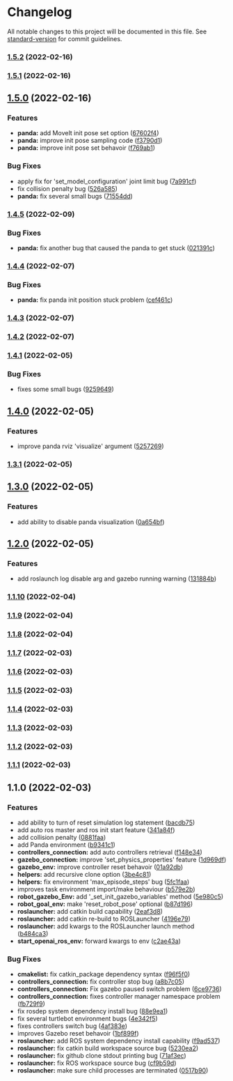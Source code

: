 # Changelog

All notable changes to this project will be documented in this file. See [standard-version](https://github.com/conventional-changelog/standard-version) for commit guidelines.

### [1.5.2](https://github.com/rickstaa/ros-gazebo-gym/compare/v1.5.1...v1.5.2) (2022-02-16)

### [1.5.1](https://github.com/rickstaa/ros-gazebo-gym/compare/v1.5.0...v1.5.1) (2022-02-16)

## [1.5.0](https://github.com/rickstaa/ros-gazebo-gym/compare/v1.4.5...v1.5.0) (2022-02-16)


### Features

* **panda:** add MoveIt init pose set option ([67602f4](https://github.com/rickstaa/ros-gazebo-gym/commit/67602f4d5f5087110c60393472ca079271bf7353))
* **panda:** improve init pose sampling code ([f3790d1](https://github.com/rickstaa/ros-gazebo-gym/commit/f3790d1717db6ca0b90ad1ddb98b507703255143))
* **panda:** improve init pose set behavoir ([f769ab1](https://github.com/rickstaa/ros-gazebo-gym/commit/f769ab116938d629a2c702c03eb84596b5b304da))


### Bug Fixes

* apply fix for 'set_model_configuration' joint limit bug ([7a991cf](https://github.com/rickstaa/ros-gazebo-gym/commit/7a991cf4bc2246383ccacf570ae8d4fe9b0c0784))
* fix collision penalty bug ([526a585](https://github.com/rickstaa/ros-gazebo-gym/commit/526a585fae03182f511d8fd997915faad4993021))
* **panda:** fix several small bugs ([71554dd](https://github.com/rickstaa/ros-gazebo-gym/commit/71554dd3035d5520fbd3bb3ce5ba0a117e74b3da))

### [1.4.5](https://github.com/rickstaa/ros-gazebo-gym/compare/v1.4.4...v1.4.5) (2022-02-09)


### Bug Fixes

* **panda:** fix another bug that caused the panda to get stuck ([021391c](https://github.com/rickstaa/ros-gazebo-gym/commit/021391c43a52e156c955d3bf826497859fdcfac5))

### [1.4.4](https://github.com/rickstaa/ros-gazebo-gym/compare/v1.4.3...v1.4.4) (2022-02-07)


### Bug Fixes

* **panda:** fix panda init position stuck problem ([cef461c](https://github.com/rickstaa/ros-gazebo-gym/commit/cef461c1e96f83871a868468dfa7174f860541dd))

### [1.4.3](https://github.com/rickstaa/ros-gazebo-gym/compare/v1.4.2...v1.4.3) (2022-02-07)

### [1.4.2](https://github.com/rickstaa/ros-gazebo-gym/compare/v1.4.1...v1.4.2) (2022-02-07)

### [1.4.1](https://github.com/rickstaa/ros-gazebo-gym/compare/v1.4.0...v1.4.1) (2022-02-05)


### Bug Fixes

* fixes some small bugs ([9259649](https://github.com/rickstaa/ros-gazebo-gym/commit/9259649c130d479c39b7caf7adfd994cf6f099b1))

## [1.4.0](https://github.com/rickstaa/ros-gazebo-gym/compare/v1.3.1...v1.4.0) (2022-02-05)


### Features

* improve panda rviz 'visualize' argument ([5257269](https://github.com/rickstaa/ros-gazebo-gym/commit/5257269dceb05a933bbba2328c3ff55f10479aad))

### [1.3.1](https://github.com/rickstaa/ros-gazebo-gym/compare/v1.3.0...v1.3.1) (2022-02-05)

## [1.3.0](https://github.com/rickstaa/ros-gazebo-gym/compare/v1.2.0...v1.3.0) (2022-02-05)


### Features

* add ability to disable panda visualization ([0a654bf](https://github.com/rickstaa/ros-gazebo-gym/commit/0a654bf00e293fc8a766e16991058186d3e487f3))

## [1.2.0](https://github.com/rickstaa/ros-gazebo-gym/compare/v1.1.10...v1.2.0) (2022-02-05)


### Features

* add roslaunch log disable arg and gazebo running warning ([131884b](https://github.com/rickstaa/ros-gazebo-gym/commit/131884be7752aae389b49f4ee928a83f02679f49))

### [1.1.10](https://github.com/rickstaa/ros-gazebo-gym/compare/v1.1.9...v1.1.10) (2022-02-04)

### [1.1.9](https://github.com/rickstaa/ros-gazebo-gym/compare/v1.1.8...v1.1.9) (2022-02-04)

### [1.1.8](https://github.com/rickstaa/ros-gazebo-gym/compare/v1.1.7...v1.1.8) (2022-02-04)

### [1.1.7](https://github.com/rickstaa/ros-gazebo-gym/compare/v1.1.6...v1.1.7) (2022-02-03)

### [1.1.6](https://github.com/rickstaa/ros-gazebo-gym/compare/v1.1.5...v1.1.6) (2022-02-03)

### [1.1.5](https://github.com/rickstaa/ros-gazebo-gym/compare/v1.1.4...v1.1.5) (2022-02-03)

### [1.1.4](https://github.com/rickstaa/ros-gazebo-gym/compare/v1.1.3...v1.1.4) (2022-02-03)

### [1.1.3](https://github.com/rickstaa/ros-gazebo-gym/compare/v1.1.2...v1.1.3) (2022-02-03)

### [1.1.2](https://github.com/rickstaa/ros-gazebo-gym/compare/v1.1.1...v1.1.2) (2022-02-03)

### [1.1.1](https://github.com/rickstaa/ros-gazebo-gym/compare/v1.1.0...v1.1.1) (2022-02-03)

## 1.1.0 (2022-02-03)


### Features

* add ability to turn of reset simulation log statement ([bacdb75](https://github.com/rickstaa/ros-gazebo-gym/commit/bacdb758533ebea0cadc7c828139f71572ecc626))
* add auto ros master and ros init start feature ([341a84f](https://github.com/rickstaa/ros-gazebo-gym/commit/341a84ff5408323adc5d8a0e006b30b4c14473fb))
* add collision penalty ([0881faa](https://github.com/rickstaa/ros-gazebo-gym/commit/0881faac51ddc1835ffa1efd1e9eac8579fe910b))
* add Panda environment ([b9341c1](https://github.com/rickstaa/ros-gazebo-gym/commit/b9341c1f568618a526aa941bd60785994fd57f7e))
* **controllers_connection:** add auto controllers retrieval ([f148e34](https://github.com/rickstaa/ros-gazebo-gym/commit/f148e345df46041e21162378ce5c53a5a3f6f707))
* **gazebo_connection:** improve 'set_physics_properties' feature ([1d969df](https://github.com/rickstaa/ros-gazebo-gym/commit/1d969dfdd6550c1028751bd885793be9f96b2c77))
* **gazebo_env:** improve controller reset behavoir ([01a92db](https://github.com/rickstaa/ros-gazebo-gym/commit/01a92db7d5c73f3c0afd730fbfffba9297e5a8c8))
* **helpers:** add recursive clone option ([3be4c81](https://github.com/rickstaa/ros-gazebo-gym/commit/3be4c81e4a68c7fd8767fc6d2b80b9efeb5cb163))
* **helpers:** fix environment 'max_episode_steps' bug ([5fc1faa](https://github.com/rickstaa/ros-gazebo-gym/commit/5fc1faa97b4463541e25ae1e716eec932aed8af6))
* improves task environment import/make behaviour ([b579e2b](https://github.com/rickstaa/ros-gazebo-gym/commit/b579e2bc5e8c4c604d5ee3bc7daa0ee735cc62a8))
* **robot_gazebo_Env:** add '_set_init_gazebo_variables' method ([5e980c5](https://github.com/rickstaa/ros-gazebo-gym/commit/5e980c5cedf9012d0879b50088b959e26b1faabf))
* **robot_goal_env:** make 'reset_robot_pose' optional ([b87d196](https://github.com/rickstaa/ros-gazebo-gym/commit/b87d196c58198389131675025a37a2132c030f2a))
* **roslauncher:** add catkin build capability ([2eaf3d8](https://github.com/rickstaa/ros-gazebo-gym/commit/2eaf3d84bfdf7b853117511b04c7c2bc52eeb169))
* **roslauncher:** add catkin re-build to ROSLauncher ([4196e79](https://github.com/rickstaa/ros-gazebo-gym/commit/4196e790604cc83436c1d7befc3d5d4cc19de0e2))
* **roslauncher:** add kwargs to the ROSLauncher launch method ([b484ca3](https://github.com/rickstaa/ros-gazebo-gym/commit/b484ca367929c79264c16a7e20754c448101b98e))
* **start_openai_ros_env:** forward kwargs to env ([c2ae43a](https://github.com/rickstaa/ros-gazebo-gym/commit/c2ae43ac506a6cac386dd3834e21ad8f11cf2f7c))


### Bug Fixes

* **cmakelist:** fix catkin_package dependency syntax ([f96f5f0](https://github.com/rickstaa/ros-gazebo-gym/commit/f96f5f0e6b040e017b3b44d1d030d8134efb6151))
* **controllers_connection:** fix controller stop bug ([a8b7c05](https://github.com/rickstaa/ros-gazebo-gym/commit/a8b7c052580c1fe307817b39d74bfa7e61da5a83))
* **controllers_connection:** Fix gazebo paused switch problem ([6ce9736](https://github.com/rickstaa/ros-gazebo-gym/commit/6ce973652e1a6640140a2e6475203dec37ebe7ab))
* **controllers_connection:** fixes controller manager namespace problem ([fb729f9](https://github.com/rickstaa/ros-gazebo-gym/commit/fb729f96f64568dac84363a36b37b218228c6ec3))
* fix rosdep system dependency install bug ([88e9ea1](https://github.com/rickstaa/ros-gazebo-gym/commit/88e9ea1a637236b64ba304079d2d1f0218d524b6))
* fix several turtlebot environment bugs ([4e342f5](https://github.com/rickstaa/ros-gazebo-gym/commit/4e342f5e53a1911d2f62ac4a05e9800a6c4bd02b))
* fixes controllers switch bug ([4af383e](https://github.com/rickstaa/ros-gazebo-gym/commit/4af383efd6e7db527b1f030683f40469da11679b))
* improves Gazebo reset behavoir ([1bf899f](https://github.com/rickstaa/ros-gazebo-gym/commit/1bf899fa5a72b3c23afeacc8943eb040ca221f8e))
* **roslauncher:** add ROS system dependency install capability ([f9ad537](https://github.com/rickstaa/ros-gazebo-gym/commit/f9ad537aaba8c1c6e30bb2b45fd699a943c495a3))
* **roslauncher:** fix catkin build workspace source bug ([5230ea2](https://github.com/rickstaa/ros-gazebo-gym/commit/5230ea2f0334d8a73eaba5358ea07fb68989baaf))
* **roslauncher:** fix github clone stdout printing bug ([71af3ec](https://github.com/rickstaa/ros-gazebo-gym/commit/71af3ec55d606e59292ad77a32552e72b7f0931e))
* **roslauncher:** fix ROS workspace source bug ([cf9b59d](https://github.com/rickstaa/ros-gazebo-gym/commit/cf9b59d01bff91d09ef57dde702a64e3234c486a))
* **roslauncher:** make sure child processes are terminated ([0517b90](https://github.com/rickstaa/ros-gazebo-gym/commit/0517b90c259136f5bb6b73c6c30dda00adc4a83f))
